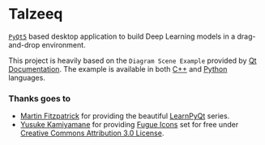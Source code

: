 # Talzeeq

[`PyQt5`](https://pypi.org/project/PyQt5) based desktop application to build Deep Learning models in a drag-and-drop environment.

This project is heavily based on the `Diagram Scene Example` provided by [Qt Documentation](https://doc.qt.io/qt-5).
The example is available in both [C++](https://doc.qt.io/qt-5/qtwidgets-graphicsview-diagramscene-example.html) and [Python](https://github.com/baoboa/pyqt5/tree/master/examples/graphicsview/diagramscene) languages.

### Thanks goes to

- [Martin Fitzpatrick](https://www.mfitzp.com) for providing the beautiful [LearnPyQt](https://www.learnpyqt.com) series.
- [Yusuke Kamiyamane](https://p.yusukekamiyamane.com) for providing [Fugue Icons](https://p.yusukekamiyamane.com) set for free under [Creative Commons Attribution 3.0 License](https://creativecommons.org/licenses/by/3.0).
